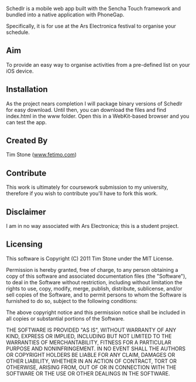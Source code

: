 Schedlr is a mobile web app built with the Sencha Touch framework and bundled into a native application with PhoneGap. 

Specifically, it is for use at the Ars Electronica festival to organise your schedule.

Aim
----
To provide an easy way to organise activities from a pre-defined list on your iOS device.

Installation
------------
As the project nears completion I will package binary versions of Schedlr for easy download. Until then, you can download the files and find index.html in the www folder. Open this in a WebKit-based browser and you can test the app.

Created By
----------
Tim Stone (www.fetimo.com)

Contribute
----------
This work is ultimately for coursework submission to my university, therefore if you wish to contribute you'll have to fork this work.

Disclaimer
----------
I am in no way associated with Ars Electronica; this is a student project. 

Licensing
---------

This software is Copyright (C) 2011 Tim Stone under the MIT License.

Permission is hereby granted, free of charge, to any person obtaining a copy
of this software and associated documentation files (the "Software"), to deal
in the Software without restriction, including without limitation the rights
to use, copy, modify, merge, publish, distribute, sublicense, and/or sell
copies of the Software, and to permit persons to whom the Software is
furnished to do so, subject to the following conditions:

The above copyright notice and this permission notice shall be included in
all copies or substantial portions of the Software.

THE SOFTWARE IS PROVIDED "AS IS", WITHOUT WARRANTY OF ANY KIND, EXPRESS OR
IMPLIED, INCLUDING BUT NOT LIMITED TO THE WARRANTIES OF MERCHANTABILITY,
FITNESS FOR A PARTICULAR PURPOSE AND NONINFRINGEMENT. IN NO EVENT SHALL THE
AUTHORS OR COPYRIGHT HOLDERS BE LIABLE FOR ANY CLAIM, DAMAGES OR OTHER
LIABILITY, WHETHER IN AN ACTION OF CONTRACT, TORT OR OTHERWISE, ARISING FROM,
OUT OF OR IN CONNECTION WITH THE SOFTWARE OR THE USE OR OTHER DEALINGS IN
THE SOFTWARE.